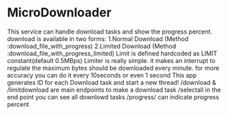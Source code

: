 # MicroDownloader
This service can handle download tasks and show the progress percent. download is available in two forms:
1.Normal Download (Method :download_file_with_progress)
2.Limited Download (Method :download_file_with_progress_limited)
 Limit is defined hardcoded as LIMIT constant(default 0.5MBps)
 Limiter is really simple. it makes an interrupt to regulate the maximum bytes should be downloaded every minute.
 for more accuracy you can do it every 10seconds or even 1 second
This app generates ID for each Download task and start a new thread!
/download & /limitdownload are main endpoints to make a download task
/selectall in the end point you can see all downlowd tasks
/progress/<ActionID> can indicate progress percent 
 
